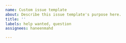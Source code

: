 ```yaml
---
name: Custom issue template
about: Describe this issue template's purpose here.
title: ''
labels: help wanted, question
assignees: haneenmahd

---
```



